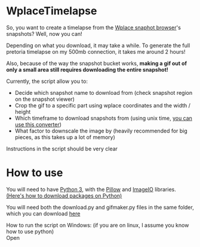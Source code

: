 # WplaceTimelapse

So, you want to create a timelapse from the [Wplace snaphot browser](https://archive.snowpity.lol)'s snapshots? Well, now you can!

Depending on what you download, it may take a while. To generate the full pretoria timelapse on my 500mb connection, it takes me around 2 hours!

Also, because of the way the snapshot bucket works, **making a gif out of only a small area still requires downloading the entire snapshot!**

Currently, the script allow you to:
- Decide which snapshot name to download from (check snapshot region on the snapshot viewer)
- Crop the gif to a specific part using wplace coordinates and the width / height
- Which timeframe to download snapshots from (using unix time, [you can use this converter](https://www.unixtimestamp.com/))
- What factor to downscale the image by (heavily recommended for big pieces, as this takes up a lot of memory)

Instructions in the script should be very clear

# How to use
You will need to have [Python 3](https://www.python.org/downloads/), with the [Pillow](https://pypi.org/project/pillow/) and [ImageIO](https://pypi.org/project/imageio/) libraries. [(Here's how to download packages on Python)](https://packaging.python.org/en/latest/tutorials/installing-packages/)

You will need both the download.py and gifmaker.py files in the same folder, which you can download [here](scripts.zip)

How to run the script on Windows: (if you are on linux, I assume you know how to use python)  
Open 
